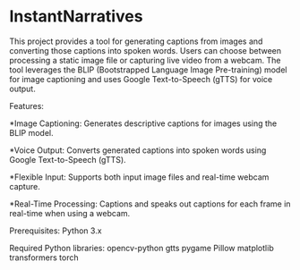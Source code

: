 # InstantNarratives

This project provides a tool for generating captions from images and converting those captions into spoken words. Users can choose between processing a static image file or capturing live video from a webcam. The tool leverages the BLIP (Bootstrapped Language Image Pre-training) model for image captioning and uses Google Text-to-Speech (gTTS) for voice output.

Features:

*Image Captioning: Generates descriptive captions for images using the BLIP model.

*Voice Output: Converts generated captions into spoken words using Google Text-to-Speech (gTTS).

*Flexible Input: Supports both input image files and real-time webcam capture.

*Real-Time Processing: Captions and speaks out captions for each frame in real-time when using a webcam.

Prerequisites: Python 3.x

Required Python libraries: opencv-python gtts pygame Pillow matplotlib transformers torch
